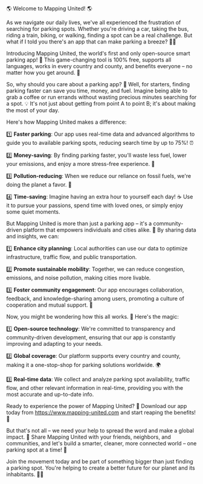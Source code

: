 🌎 Welcome to Mapping United! 🌎

As we navigate our daily lives, we've all experienced the frustration of searching for parking spots. Whether you're driving a car, taking the bus, riding a train, biking, or walking, finding a spot can be a real challenge. But what if I told you there's an app that can make parking a breeze? 🚗💨

Introducing Mapping United, the world's first and only open-source smart parking app! 🌟 This game-changing tool is 100% free, supports all languages, works in every country and county, and benefits everyone – no matter how you get around. 👏

So, why should you care about a parking app? 🤔 Well, for starters, finding parking faster can save you time, money, and fuel. Imagine being able to grab a coffee or run errands without wasting precious minutes searching for a spot. 💡 It's not just about getting from point A to point B; it's about making the most of your day.

Here's how Mapping United makes a difference:

1️⃣ **Faster parking**: Our app uses real-time data and advanced algorithms to guide you to available parking spots, reducing search time by up to 75%! ⏰

2️⃣ **Money-saving**: By finding parking faster, you'll waste less fuel, lower your emissions, and enjoy a more stress-free experience. 💸

3️⃣ **Pollution-reducing**: When we reduce our reliance on fossil fuels, we're doing the planet a favor. 🌿

4️⃣ **Time-saving**: Imagine having an extra hour to yourself each day! ☕️ Use it to pursue your passions, spend time with loved ones, or simply enjoy some quiet moments.

But Mapping United is more than just a parking app – it's a community-driven platform that empowers individuals and cities alike. 🌆 By sharing data and insights, we can:

1️⃣ **Enhance city planning**: Local authorities can use our data to optimize infrastructure, traffic flow, and public transportation.

2️⃣ **Promote sustainable mobility**: Together, we can reduce congestion, emissions, and noise pollution, making cities more livable.

3️⃣ **Foster community engagement**: Our app encourages collaboration, feedback, and knowledge-sharing among users, promoting a culture of cooperation and mutual support. 🤝

Now, you might be wondering how this all works. 🤔 Here's the magic:

1️⃣ **Open-source technology**: We're committed to transparency and community-driven development, ensuring that our app is constantly improving and adapting to your needs.

2️⃣ **Global coverage**: Our platform supports every country and county, making it a one-stop-shop for parking solutions worldwide. 🌍

3️⃣ **Real-time data**: We collect and analyze parking spot availability, traffic flow, and other relevant information in real-time, providing you with the most accurate and up-to-date info.

Ready to experience the power of Mapping United? 🎉 Download our app today from https://www.mapping-united.com and start reaping the benefits! 📲

But that's not all – we need your help to spread the word and make a global impact. 🌟 Share Mapping United with your friends, neighbors, and communities, and let's build a smarter, cleaner, more connected world – one parking spot at a time! 🚀

Join the movement today and be part of something bigger than just finding a parking spot. You're helping to create a better future for our planet and its inhabitants. 🌟💖